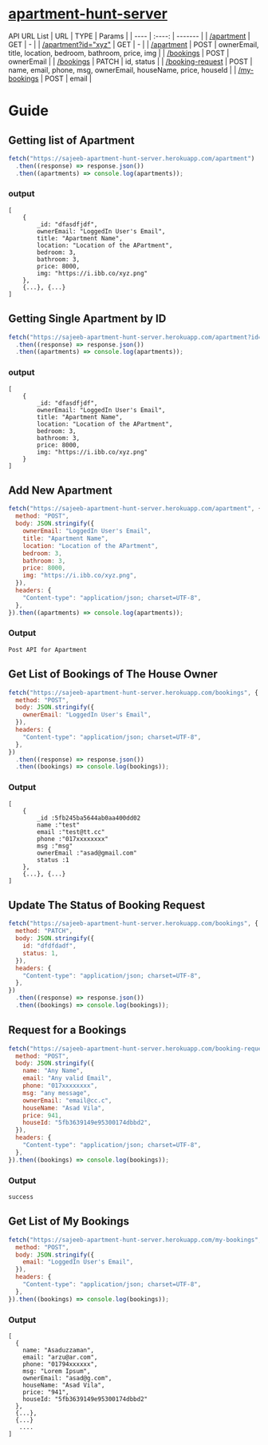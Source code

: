 # [apartment-hunt-server](https://sajeeb-apartment-hunt-server.herokuapp.com/)

API URL List
| URL | TYPE | Params |
| ---- | :----: | ------- |
| [/apartment](https://sajeeb-apartment-hunt-server.herokuapp.com/apartment) | GET | - |
| [/apartment?id="xyz"](https://sajeeb-apartment-hunt-server.herokuapp.com/apartment) | GET | - |
| [/apartment](https://sajeeb-apartment-hunt-server.herokuapp.com/apartment) | POST | ownerEmail, title, location, bedroom, bathroom, price, img |
| [/bookings](https://sajeeb-apartment-hunt-server.herokuapp.com/bookings) | POST | ownerEmail |
| [/bookings](https://sajeeb-apartment-hunt-server.herokuapp.com/bookings) | PATCH | id, status |
| [/booking-request](https://sajeeb-apartment-hunt-server.herokuapp.com/booking-request) | POST | name, email, phone, msg, ownerEmail, houseName, price, houseId |
| [/my-bookings](https://sajeeb-apartment-hunt-server.herokuapp.com/my-bookings) | POST | email |

# Guide

## Getting list of Apartment

```javascript
fetch("https://sajeeb-apartment-hunt-server.herokuapp.com/apartment")
  .then((response) => response.json())
  .then((apartments) => console.log(apartments));
```

### output

```
[
    {
        _id: "dfasdfjdf",
        ownerEmail: "LoggedIn User's Email",
        title: "Apartment Name",
        location: "Location of the APartment",
        bedroom: 3,
        bathroom: 3,
        price: 8000,
        img: "https://i.ibb.co/xyz.png"
    },
    {...}, {...}
]

```

## Getting Single Apartment by ID

```javascript
fetch("https://sajeeb-apartment-hunt-server.herokuapp.com/apartment?id="xyz")
  .then((response) => response.json())
  .then((apartments) => console.log(apartments));
```

### output

```
[
    {
        _id: "dfasdfjdf",
        ownerEmail: "LoggedIn User's Email",
        title: "Apartment Name",
        location: "Location of the APartment",
        bedroom: 3,
        bathroom: 3,
        price: 8000,
        img: "https://i.ibb.co/xyz.png"
    }
]

```

## Add New Apartment

```javascript
fetch("https://sajeeb-apartment-hunt-server.herokuapp.com/apartment", {
  method: "POST",
  body: JSON.stringify({
    ownerEmail: "LoggedIn User's Email",
    title: "Apartment Name",
    location: "Location of the APartment",
    bedroom: 3,
    bathroom: 3,
    price: 8000,
    img: "https://i.ibb.co/xyz.png",
  }),
  headers: {
    "Content-type": "application/json; charset=UTF-8",
  },
}).then((apartments) => console.log(apartments));
```

### Output

```
Post API for Apartment
```

## Get List of Bookings of The House Owner

```javascript
fetch("https://sajeeb-apartment-hunt-server.herokuapp.com/bookings", {
  method: "POST",
  body: JSON.stringify({
    ownerEmail: "LoggedIn User's Email",
  }),
  headers: {
    "Content-type": "application/json; charset=UTF-8",
  },
})
  .then((response) => response.json())
  .then((bookings) => console.log(bookings));
```

### Output

```
[
    {
        _id :5fb245ba5644ab0aa400dd02
        name :"test"
        email :"test@tt.cc"
        phone :"017xxxxxxxx"
        msg :"msg"
        ownerEmail :"asad@gmail.com"
        status :1
    },
    {...}, {...}
]
```

## Update The Status of Booking Request

```javascript
fetch("https://sajeeb-apartment-hunt-server.herokuapp.com/bookings", {
  method: "PATCH",
  body: JSON.stringify({
    id: "dfdfdadf",
    status: 1,
  }),
  headers: {
    "Content-type": "application/json; charset=UTF-8",
  },
})
  .then((response) => response.json())
  .then((bookings) => console.log(bookings));
```

## Request for a Bookings

```javascript
fetch("https://sajeeb-apartment-hunt-server.herokuapp.com/booking-request", {
  method: "POST",
  body: JSON.stringify({
    name: "Any Name",
    email: "Any valid Email",
    phone: "017xxxxxxxx",
    msg: "any message",
    ownerEmail: "email@cc.c",
    houseName: "Asad Vila",
    price: 941,
    houseId: "5fb3639149e95300174dbbd2",
  }),
  headers: {
    "Content-type": "application/json; charset=UTF-8",
  },
}).then((bookings) => console.log(bookings));
```

### Output

```
success
```

## Get List of My Bookings

```javascript
fetch("https://sajeeb-apartment-hunt-server.herokuapp.com/my-bookings", {
  method: "POST",
  body: JSON.stringify({
    email: "LoggedIn User's Email",
  }),
  headers: {
    "Content-type": "application/json; charset=UTF-8",
  },
}).then((bookings) => console.log(bookings));
```

### Output

```
[
  {
    name: "Asaduzzaman",
    email: "arzu@ar.com",
    phone: "01794xxxxxx",
    msg: "Lorem Ipsum",
    ownerEmail: "asad@g.com",
    houseName: "Asad Vila",
    price: "941",
    houseId: "5fb3639149e95300174dbbd2"
  },
  {...},
  {...}
   ....
]
```
